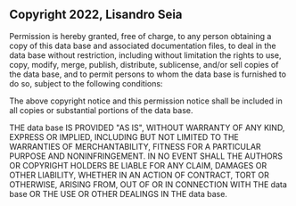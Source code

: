 ## Copyright 2022, Lisandro Seia

Permission is hereby granted, free of charge, to any person obtaining a copy of this data base and associated documentation files, to deal in the data base without restriction, including without limitation the rights to use, copy, modify, merge, publish, distribute, sublicense, and/or sell copies of the data base, and to permit persons to whom the data base is furnished to do so, subject to the following conditions:

The above copyright notice and this permission notice shall be included in all copies or substantial portions of the data base.

THE data base IS PROVIDED "AS IS", WITHOUT WARRANTY OF ANY KIND, EXPRESS OR IMPLIED, INCLUDING BUT NOT LIMITED TO THE WARRANTIES OF MERCHANTABILITY, FITNESS FOR A PARTICULAR PURPOSE AND NONINFRINGEMENT. IN NO EVENT SHALL THE AUTHORS OR COPYRIGHT HOLDERS BE LIABLE FOR ANY CLAIM, DAMAGES OR OTHER LIABILITY, WHETHER IN AN ACTION OF CONTRACT, TORT OR OTHERWISE, ARISING FROM, OUT OF OR IN CONNECTION WITH THE data base OR THE USE OR OTHER DEALINGS IN THE data base.